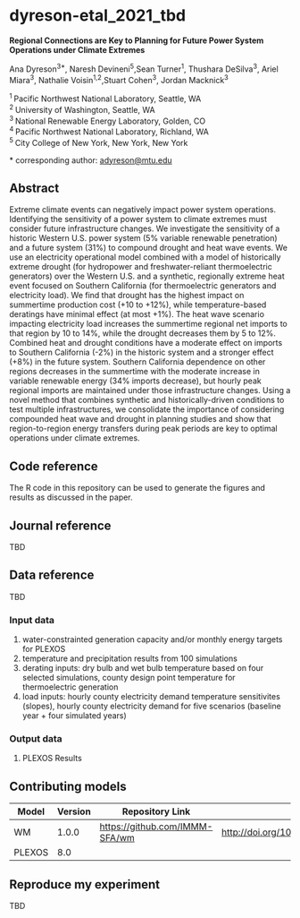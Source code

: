 # dyreson-etal_2021_tbd

**Regional Connections are Key to Planning for Future Power System Operations under Climate Extremes**

Ana Dyreson<sup>3\*</sup>, Naresh Devineni<sup>5</sup>,Sean Turner<sup>1</sup>, Thushara DeSilva<sup>3</sup>, Ariel Miara<sup>3</sup>, Nathalie Voisin<sup>1,2</sup>,Stuart Cohen<sup>3</sup>, Jordan Macknick<sup>3</sup>

<sup>1 </sup> Pacific Northwest National Laboratory, Seattle, WA  
<sup>2 </sup> University of Washington, Seattle, WA  
<sup>3 </sup> National Renewable Energy Laboratory, Golden, CO  
<sup>4 </sup> Pacific Northwest National Laboratory, Richland, WA  
<sup>5 </sup> City College of New York, New York, New York

\* corresponding author: adyreson@mtu.edu

## Abstract
Extreme climate events can negatively impact power system operations. Identifying the sensitivity of a power system to climate extremes must consider future infrastructure changes. We investigate the sensitivity of a historic Western U.S. power system (5% variable renewable penetration) and a future system (31%) to compound drought and heat wave events.  We use an electricity operational model combined with a model of historically extreme drought (for hydropower and freshwater-reliant thermoelectric generators) over the Western U.S. and a synthetic, regionally extreme heat event focused on Southern California (for thermoelectric generators and electricity load). We find that drought has the highest impact on summertime production cost (+10 to +12%), while temperature-based deratings have minimal effect (at most +1%).  The heat wave scenario impacting electricity load increases the summertime regional net imports to that region by 10 to 14%, while the drought decreases them by 5 to 12%. Combined heat and drought conditions have a moderate effect on imports to Southern California (-2%) in the historic system and a stronger effect (+8%) in the future system. Southern California dependence on other regions decreases in the summertime with the moderate increase in variable renewable energy (34% imports decrease), but hourly peak regional imports are maintained under those infrastructure changes. Using a novel method that combines synthetic and historically-driven conditions to test multiple infrastructures, we consolidate the importance of considering compounded heat wave and drought in planning studies and show that region-to-region energy transfers during peak periods are key to optimal operations under climate extremes.

## Code reference
The R code in this repository can be used to generate the figures and results as discussed in the paper.

## Journal reference
TBD

## Data reference
TBD

### Input data
1) water-constrainted generation capacity and/or monthly energy targets for PLEXOS
2) temperature and precipitation results from 100 simulations
3) derating inputs: dry bulb and wet bulb temperature based on four selected simulations, county design point temperature for thermoelectric generation
4) load inputs: hourly county electricity demand temperature sensitivites (slopes), hourly county electricity demand for five scenarios (baseline year + four simulated years)

### Output data
1) PLEXOS Results

## Contributing models
| Model | Version | Repository Link | DOI |
|-------|---------|-----------------|-----|
| WM | 1.0.0 | https://github.com/IMMM-SFA/wm | http://doi.org/10.5281/zenodo.1225344 |
| PLEXOS | 8.0 | | |

## Reproduce my experiment
TBD

